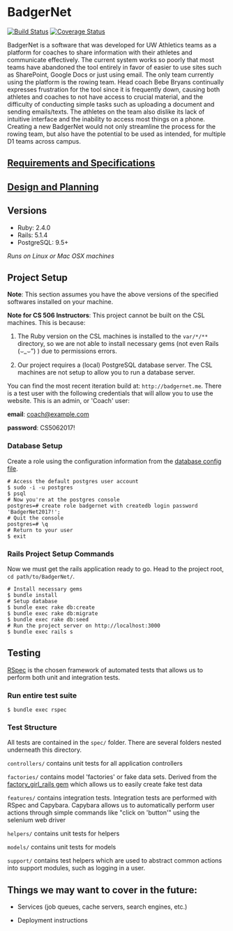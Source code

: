 # BadgerNet

[![Build Status](https://travis-ci.com/Chaseshak/BadgerNet.svg?token=y8dTrJkpQLTEPjpNhoQh&branch=master)](https://travis-ci.com/Chaseshak/BadgerNet)
[![Coverage Status](https://coveralls.io/repos/github/Chaseshak/BadgerNet/badge.svg?t=waLDpl)](https://coveralls.io/github/Chaseshak/BadgerNet)

BadgerNet is a software that was developed for UW Athletics teams as a platform for coaches
to share information with their athletes and communicate effectively. The current system
works so poorly that most teams have abandoned the tool entirely in favor of easier to use sites
such as SharePoint, Google Docs or just using email. The only team currently using the platform
is the rowing team. Head coach Bebe Bryans continually expresses frustration for the tool since
it is frequently down, causing both athletes and coaches to not have access to crucial material,
and the difficulty of conducting simple tasks such as uploading a document and sending
emails/texts. The athletes on the team also dislike its lack of intuitive interface and the inability
to access most things on a phone. Creating a new BadgerNet would not only streamline the
process for the rowing team, but also have the potential to be used as intended, for multiple D1
teams across campus.


## [Requirements and Specifications](https://docs.google.com/a/wisc.edu/document/d/1ALu30ucsLwtQVPSXy7TYfbEb5RYqW2TiZ1LBREwukok/edit?usp=sharing)

## [Design and Planning](https://docs.google.com/a/wisc.edu/document/d/1Z0a4z89mLn_SAfXO4p3zN1T6kbIbGHQnuv7N-lqeADE/edit?usp=sharing)

## Versions
- Ruby: 2.4.0
- Rails: 5.1.4
- PostgreSQL: 9.5+

*Runs on Linux or Mac OSX machines*

## Project Setup

**Note**: This section assumes you have the above versions of the specified softwares installed on your machine.

**Note for CS 506 Instructors**:
This project cannot be built on the CSL machines. This is because:
1. The Ruby version on the CSL machines is installed to the `var/*/**` directory, so we are not able to install necessary gems (not even Rails (⌣\_⌣”) ) due to permissions errors.

2. Our project requires a (local) PostgreSQL database server. The CSL machines are not setup to allow you to run a database server.

You can find the most recent iteration build at: `http://badgernet.me`. There is a test user with the following credentials that will allow you to use the website. This is an admin, or 'Coach' user:

**email**: coach@example.com

**password**: CS5062017!

### Database Setup

Create a role using the configuration information from the [database config file](config/database.yml).

```
# Access the default postgres user account
$ sudo -i -u postgres
$ psql
# Now you're at the postgres console
postgres=# create role badgernet with createdb login password 'BadgerNet2017!';
# Quit the console
postgres=# \q
# Return to your user
$ exit
```

### Rails Project Setup Commands

Now we must get the rails application ready to go. Head to the project root, `cd path/to/BadgerNet/`.

```
# Install necessary gems
$ bundle install
# Setup database
$ bundle exec rake db:create
$ bundle exec rake db:migrate
$ bundle exec rake db:seed
# Run the project server on http://localhost:3000
$ bundle exec rails s
```

## Testing

[RSpec](https://github.com/rspec/rspec) is the chosen framework of automated tests that allows us to perform both unit and integration tests.

### Run entire test suite
`$ bundle exec rspec`

### Test Structure

All tests are contained in the `spec/` folder. There are several folders nested underneath this directory.

`controllers/` contains unit tests for all application controllers

`factories/` contains model 'factories' or fake data sets. Derived from the [factory_girl_rails gem](https://github.com/thoughtbot/factory_bot) which allows us to easily create fake test data

`features/` contains integration tests. Integration tests are performed with RSpec and Capybara. Capybara allows us to automatically perform user actions through simple commands like "click on 'button'" using the selenium web driver

`helpers/` contains unit tests for helpers

`models/` contains unit tests for models

`support/` contains test helpers which are used to abstract common actions into support modules, such as logging in a user.


## Things we may want to cover in the future:

* Services (job queues, cache servers, search engines, etc.)

* Deployment instructions

